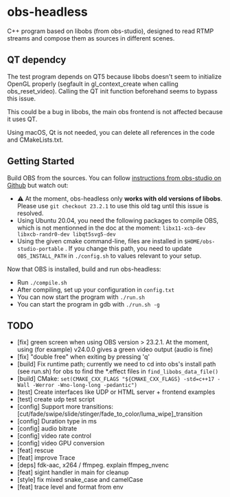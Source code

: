 # obs-headless
C++ program based on libobs (from obs-studio), designed to read RTMP streams and compose them as sources in different scenes.

## QT dependcy
The test program depends on QT5 because libobs doesn't seem to initialize OpenGL properly (segfault in gl_context_create when calling obs_reset_video).
Calling the QT init function beforehand seems to bypass this issue.

This could be a bug in libobs, the main obs frontend is not affected because it uses QT.

Using macOS, Qt is not needed, you can delete all references in the code and CMakeLists.txt.

## Getting Started

Build OBS from the sources.
 You can follow [instructions from obs-studio on Github](https://github.com/obsproject/obs-studio/wiki/Install-Instructions#linux-portable-mode-all-distros) but watch out:

 - ⚠️ At the moment, obs-headless only **works with old versions of libobs**. Please use `git checkout 23.2.1` to use this old tag until this issue is resolved.
 - Using Ubuntu 20.04, you need the following packages to compile OBS, which is not mentionned in the doc at the moment: `libx11-xcb-dev libxcb-randr0-dev libqt5svg5-dev`
 - Using the given cmake command-line, files are installed in `$HOME/obs-studio-portable` . If you change this path, you need to update `OBS_INSTALL_PATH` in `./config.sh` to values relevant to your setup.

Now that OBS is installed, build and run obs-headless:
 - Run `./compile.sh`
 - After compiling, set up your configuration in `config.txt`
 - You can now start the program with `./run.sh`
 - You can start the program in gdb with `./run.sh -g`

## TODO

- [fix] green screen when using OBS version > 23.2.1. At the moment, using (for example) v24.0.0 gives a green video output (audio is fine)
- [fix] "double free" when exiting by pressing 'q'
- [build] Fix runtime path; currently we need to cd into obs's install path (see run.sh) for obs to find the *.effect files in `find_libobs_data_file()`
- [build] CMake: `set(CMAKE_CXX_FLAGS "${CMAKE_CXX_FLAGS} -std=c++17 -Wall -Werror -Wno-long-long -pedantic")`
- [test] Create interfaces like UDP or HTML server + frontend examples
- [test] create udp test script
- [config] Support more transitions: [cut/fade/swipe/slide/stinger/fade_to_color/luma_wipe]_transition
- [config] Duration type in ms
- [config] audio bitrate
- [config] video rate control
- [config] video GPU conversion
- [feat] rescue
- [feat] improve Trace
- [deps] fdk-aac, x264 / ffmpeg. explain ffmpeg_nvenc
- [feat] sigint handler in main for cleanup
- [style] fix mixed snake_case and camelCase
- [feat] trace level and format from env
